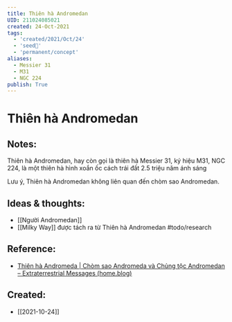 ```yaml
---
title: Thiên hà Andromedan
UID: 211024085021
created: 24-Oct-2021
tags:
  - 'created/2021/Oct/24'
  - 'seed🥜'
  - 'permanent/concept'
aliases:
  - Messier 31
  - M31
  - NGC 224
publish: True
---
```

# Thiên hà Andromedan

## Notes:
Thiên hà Andromedan, hay còn gọi là thiên hà Messier 31, ký hiệu M31, NGC 224, là một thiên hà hình xoắn ốc cách trái đất 2.5 triệu năm ánh sáng

Lưu ý, Thiên hà Andromedan không liên quan đến chòm sao Andromedan.

## Ideas & thoughts:
- [[Người Andromedan]]
- [[Milky Way]] được tách ra từ Thiên hà Andromedan #todo/research 

## Reference:
- [Thiên hà Andromeda | Chòm sao Andromeda và Chủng tộc Andromedan – Extraterrestrial Messages (home.blog)](https://extraterrestrialbeing.home.blog/2020/08/04/thien-ha-andromeda-chom-sao-andromeda-va-chung-toc-andromedan/)
## Created:
- [[2021-10-24]]
